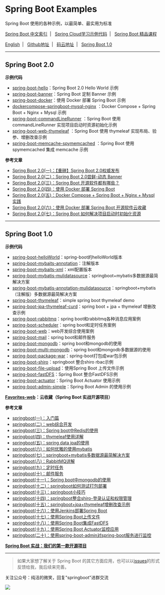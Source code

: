 # Spring Boot Examples

Spring Boot 使用的各种示例，以最简单、最实用为标准

[Spring Boot 中文索引](https://github.com/ityouknow/awesome-spring-boot) &nbsp;| &nbsp; [Spring Cloud学习示例代码](https://github.com/ityouknow/spring-cloud-examples) &nbsp;| &nbsp; [Spring Boot 精品课程](https://github.com/ityouknow/spring-boot-leaning) 

[English](README_EN.md) &nbsp;| &nbsp;  [Github地址](https://github.com/ityouknow/spring-boot-examples) &nbsp;| &nbsp; [码云地址](https://gitee.com/ityouknow/spring-boot-examples) &nbsp;| &nbsp;  [Spring Boot 1.0](https://github.com/ityouknow/spring-boot-examples/tree/Spring-Boot-1.0)

---

## Spring Boot 2.0


**示例代码**

- [spring-boot-hello](https://github.com/ityouknow/spring-boot-examples/tree/master/spring-boot-hello)：Spring Boot 2.0  Hello World 示例
- [spring-boot-banner](https://github.com/ityouknow/spring-boot-examples/tree/master/spring-boot-banner)：Spring Boot 定制 Banner 示例
- [spring-boot-docker](https://github.com/ityouknow/spring-boot-examples/tree/master/spring-boot-banner)：使用 Docker 部署 Spring Boot 示例
- [dockercompose-springboot-mysql-nginx](https://github.com/ityouknow/spring-boot-examples/tree/master/dockercompose-springboot-mysql-nginx) ：Docker Compose + Spring Boot + Nginx + Mysql 示例  
- [spring-boot-commandLineRunner](https://github.com/ityouknow/spring-boot-examples/tree/master/spring-boot-commandLineRunner) ：Spring Boot 使用 commandLineRunner 实现项目启动时资源初始化示例  
- [spring-boot-web-thymeleaf](https://github.com/ityouknow/spring-boot-examples/tree/master/spring-boot-web-thymeleaf) ：Spring Boot 使用 thymeleaf 实现布局、验参、增删改查示例    
- [spring-boot-memcache-spymemcached](https://github.com/ityouknow/spring-boot-examples/tree/master/spring-boot-memcache-spymemcached) ：Spring Boot 使用 spymemcached 集成  memcache 示例


**参考文章**

- [Spring Boot 2.0(一)：【重磅】Spring Boot 2.0权威发布](http://www.ityouknow.com/springboot/2018/03/01/spring-boot-2.0.html)  
- [Spring Boot 2.0(二)：Spring Boot 2.0尝鲜-动态 Banner](http://www.ityouknow.com/springboot/2018/03/03/spring-boot-banner.html)  
- [Spring Boot 2.0(三)：Spring Boot 开源软件都有哪些？](http://www.ityouknow.com/springboot/2018/03/05/spring-boot-open-source.html)  
- [Spring Boot 2.0(四)：使用 Docker 部署 Spring Boot](http://www.ityouknow.com/springboot/2018/03/19/spring-boot-docker.html)  
- [Spring Boot 2.0(五)：Docker Compose + Spring Boot + Nginx + Mysql 实践](http://www.ityouknow.com/springboot/2018/03/28/dockercompose-springboot-mysql-nginx.html)  
- [Spring Boot 2.0(六)：使用 Docker 部署 Spring Boot 开源软件云收藏](http://www.ityouknow.com/springboot/2018/04/02/docker-favorites.html) 
- [Spring Boot 2.0(七)：Spring Boot 如何解决项目启动时初始化资源](http://www.ityouknow.com/springboot/2018/05/03/spring-boot-commandLineRunner.html) 
---

## Spring Boot 1.0

**示例代码**

- [spring-boot-helloWorld](https://github.com/ityouknow/spring-boot-examples/tree/master/spring-boot-helloWorld)：spring-boot的helloWorld版本
- [spring-boot-mybaits-annotation](https://github.com/ityouknow/spring-boot-examples/tree/master/spring-boot-mybatis-annotation)：注解版本
- [spring-boot-mybaits-xml](https://github.com/ityouknow/spring-boot-examples/tree/master/spring-boot-mybatis-xml)：xml配置版本
- [spring-boot-mybatis-mulidatasource](https://github.com/ityouknow/spring-boot-examples/tree/master/spring-boot-mybatis-mulidatasource)：springboot+mybatis多数据源最简解决方案
- [spring-boot-mybatis-annotation-mulidatasource](https://github.com/ityouknow/spring-boot-examples/tree/master/spring-boot-mybatis-annotation-mulidatasource)：springboot+mybatis（注解版）多数据源最简解决方案
- [spring-boot-thymeleaf](https://github.com/ityouknow/spring-boot-examples/tree/master/spring-boot-thymeleaf)：simple spring boot thymeleaf demo
- [spring-boot-jpa-thymeleaf-curd](https://github.com/ityouknow/spring-boot-examples/tree/master/spring-boot-jpa-thymeleaf-curd)：spring boot + jpa + thymeleaf 增删改查示例
- [spring-boot-rabbitmq](https://github.com/ityouknow/spring-boot-examples/tree/master/spring-boot-rabbitmq)：spring boot和rabbitmq各种消息应用案例
- [spring-boot-scheduler](https://github.com/ityouknow/spring-boot-examples/tree/master/spring-boot-scheduler)：spring boot和定时任务案例
- [spring-boot-web](https://github.com/ityouknow/spring-boot-examples/tree/master/spring-boot-web)：web开发综合使用案例
- [spring-boot-mail](https://github.com/ityouknow/spring-boot-examples/tree/master/spring-boot-mail)：spring boot和邮件服务
- [spring-boot-mongodb](https://github.com/ityouknow/spring-boot-examples/tree/master/spring-boot-mongodb)：spring boot和mongodb的使用
- [spring-boot-multi-mongodb](https://github.com/ityouknow/spring-boot-examples/tree/master/spring-boot-multi-mongodb)：spring boot和mongodb多数据源的使用
- [spring-boot-package-war](https://github.com/ityouknow/spring-boot-examples/tree/master/spring-boot-package-war)：spring-boot打包成war包示例
- [spring-boot-shiro](https://github.com/ityouknow/spring-boot-examples/tree/master/spring-boot-shiro)：springboot 整合shiro rbac示例
- [spring-boot-file-upload](https://github.com/ityouknow/spring-boot-examples/tree/master/spring-boot-file-upload)：使用Spring Boot 上传文件示例   
- [spring-boot-fastDFS](https://github.com/ityouknow/spring-boot-examples/tree/master/spring-boot-fastDFS)：Spring Boot 整合FastDFS示例  
- [spring-boot-actuator](https://github.com/ityouknow/spring-boot-examples/tree/master/spring-boot-actuator)：Spring Boot Actuator 使用示例
- [spring-boot-admin-simple](https://github.com/ityouknow/spring-boot-examples/tree/master/spring-boot-admin-simple)：Spring Boot Admin 的使用示例  

**[Favorites-web](https://github.com/cloudfavorites/favorites-web)：云收藏（Spring Boot 实战开源项目）**


**参考文章**

- [springboot(一)：入门篇](http://www.ityouknow.com/springboot/2016/01/06/spring-boot-quick-start.html)
- [springboot(二)：web综合开发](http://www.ityouknow.com/springboot/2016/02/03/spring-boot-web.html)
- [springboot(三)：Spring boot中Redis的使用](http://www.ityouknow.com/springboot/2016/03/06/spring-boot-redis.html)
- [springboot(四)：thymeleaf使用详解](http://www.ityouknow.com/springboot/2016/05/01/spring-boot-thymeleaf.html)
- [springboot(五)：spring data jpa的使用](http://www.ityouknow.com/springboot/2016/08/20/spring-boo-jpa.html)
- [springboot(六)：如何优雅的使用mybatis](http://www.ityouknow.com/springboot/2016/11/06/spring-boo-mybatis.html)
- [springboot(七)：springboot+mybatis多数据源最简解决方案](http://www.ityouknow.com/springboot/2016/11/25/spring-boot-multi-mybatis.html)
- [springboot(八)：RabbitMQ详解](http://www.ityouknow.com/springboot/2016/11/30/spring-boot-rabbitMQ.html)
- [springboot(九)：定时任务](http://www.ityouknow.com/springboot/2016/12/02/spring-boot-scheduler.html)
- [springboot(十)：邮件服务](http://www.ityouknow.com/springboot/2017/05/06/springboot-mail.html)
- [springboot(十一)：Spring boot中mongodb的使用](http://www.ityouknow.com/springboot/2017/05/08/springboot-mongodb.html)
- [springboot(十二)：springboot如何测试打包部署](http://www.ityouknow.com/springboot/2017/05/09/springboot-deploy.html)
- [springboot(十三)：springboot小技巧](http://www.ityouknow.com/springboot/2017/06/22/springboot-tips.html)
- [springboot(十四)：springboot整合shiro-登录认证和权限管理](http://www.ityouknow.com/springboot/2017/06/26/springboot-shiro.html)
- [springboot(十五)：springboot+jpa+thymeleaf增删改查示例](http://www.ityouknow.com/springboot/2017/09/23/spring-boot-jpa-thymeleaf-curd.html)  
- [springboot(十六)：使用Jenkins部署Spring Boot](http://www.ityouknow.com/springboot/2017/11/11/springboot-jenkins.html)
- [springboot(十七)：使用Spring Boot上传文件](http://www.ityouknow.com/springboot/2018/01/12/spring-boot-upload-file.html)   
- [springboot(十八)：使用Spring Boot集成FastDFS](http://www.ityouknow.com/springboot/2018/01/16/spring-boot-fastdfs.html)   
- [springboot(十九)：使用Spring Boot Actuator监控应用](http://www.ityouknow.com/springboot/2018/02/06/spring-boot-actuator.html)   
- [springboot(二十)：使用spring-boot-admin对spring-boot服务进行监控](http://www.ityouknow.com/springboot/2018/02/11/spring-boot-admin.html)   

**[Spring Boot 实战：我们的第一款开源项目](http://www.ityouknow.com/springboot/2016/09/26/spring-boot-opensource-favorites.html)**

---

> 如果大家想了解关于 Spring Boot 的其它方面应用，也可以以[issues](https://github.com/ityouknow/spring-boot-examples/issues)的形式反馈给我，我后续来完善。

关注公众号：纯洁的微笑，回复"springboot"进群交流

![](http://www.ityouknow.com/assets/images/keeppuresmile_430.jpg)